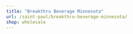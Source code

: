 ```yaml
---
title: "Breakthru Beverage Minnesota"
url: /saint-paul/breakthru-beverage-minnesota/
shop: wholesale
---
```


